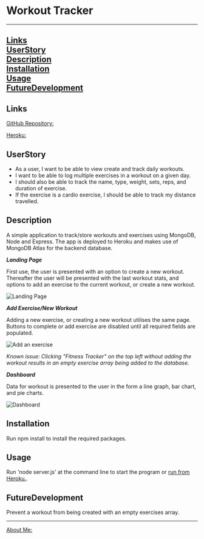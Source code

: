 # Workout Tracker
---------------

[Links](#Links)
<br>
[UserStory](#UserStory)
<br>
[Description](#Description)
<br>
[Installation](#Installation)
<br>
[Usage](#Usage)
<br>
[FutureDevelopment](#FutureDevelopment)
<br>
---------------

## Links

[GitHub Repository:](https://github.com/RAMulc/WorkoutTracker)

[Heroku:](https://ram-workout-tracker.herokuapp.com/?id=5ff10e285989280017fed7b8)

## **UserStory**

- As a user, I want to be able to view create and track daily workouts. 
- I want to be able to log multiple exercises in a workout on a given day. 
- I should also be able to track the name, type, weight, sets, reps, and duration of exercise. 
- If the exercise is a cardio exercise, I should be able to track my distance travelled.

## Description

A simple application to track/store workouts and exercises using MongoDB, Node and Express. The app is deployed to Heroku and makes use of MongoDB Atlas for the backend database.

***Landing Page***

First use, the user is presented with an option to create a new workout. Thereafter the user will be presented with the last workout stats, and options to add an exercise to the current workout, or create a new workout.

![Landing Page](https://github.com/RAMulc/WorkoutTracker/assets/images/landingPage.png)

***Add Exercise/New Workout***

Adding a new exercise, or creating a new workout utilises the same page. Buttons to complete or add exercise are disabled until all required fields are populated. 

![Add an exercise](https://github.com/RAMulc/WorkoutTracker/assets/images/ExerciseAdd.png)

*Known issue: Clicking "Fitness Tracker" on the top left without adding the workout results in an empty exercise array being added to the database.*

***Dashboard***

Data for workout is presented to the user in the form a line graph, bar chart, and pie charts.

![Dashboard](https://github.com/RAMulc/WorkoutTracker/assets/images/Dashboard.png)

## Installation

Run npm install to install the required packages.

## Usage

Run 'node server.js' at the command line to start the program or [run from Heroku.](https://ram-workout-tracker.herokuapp.com/?id=5ff10e285989280017fed7b8).


## FutureDevelopment

Prevent a workout from being created with an empty exercises array.

---------------

[About Me:](https://ramulc.github.io/Portfolio/)
